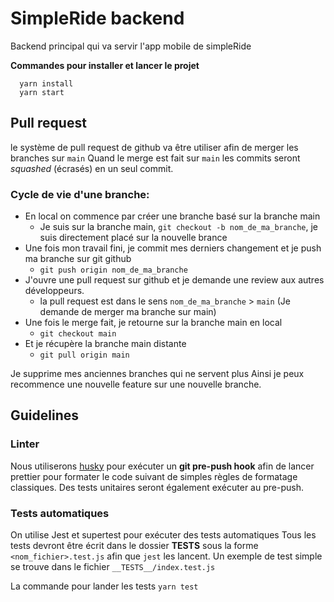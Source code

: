 # SimpleRide backend
Backend principal qui va servir l'app mobile de simpleRide

**Commandes pour installer et lancer le projet**
```
  yarn install
  yarn start
```

## Pull request
le système de pull request de github va être utiliser afin de merger les branches sur `main`
Quand le merge est fait sur `main` les commits seront *squashed* (écrasés) en un seul commit.

### Cycle de vie d'une branche:
- En local on commence par créer une branche basé sur la branche main
  - Je suis sur la branche main, `git checkout -b nom_de_ma_branche`, je suis directement placé sur la nouvelle brance
- Une fois mon travail fini, je commit mes derniers changement et je push ma branche sur git github
  - `git push origin nom_de_ma_branche`
- J'ouvre une pull request sur github et je demande une review aux autres développeurs.
  - la pull request est dans le sens `nom_de_ma_branche` > `main` (Je demande de merger ma branche sur main)
- Une fois le merge fait, je retourne sur la branche main en local
  - `git checkout main`
- Et je récupère la branche main distante
  - `git pull origin main`

Je supprime mes anciennes branches qui ne servent plus
Ainsi je peux recommence une nouvelle feature sur une nouvelle branche.

## Guidelines

### Linter
Nous utiliserons [husky](https://github.com/typicode/husky) pour exécuter un **git pre-push hook** afin de lancer prettier pour formater le code
suivant de simples règles de formatage classiques. Des tests unitaires seront également exécuter au pre-push.

### Tests automatiques
On utilise Jest et supertest pour exécuter des tests automatiques
Tous les tests devront être écrit dans le dossier __TESTS__ sous la forme `<nom_fichier>.test.js` afin que `jest` les lancent.
Un exemple de test simple se trouve dans le fichier `__TESTS__/index.test.js`

La commande pour lander les tests `yarn test`